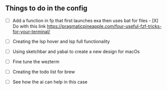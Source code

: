 ## Things to do in the config

- [ ] Add a function in fp that first launches exa then uses bat for files 
        - [X] Do with this link 
            https://pragmaticpineapple.com/four-useful-fzf-tricks-for-your-terminal/
- [ ] Creating the lsp hover and lsp full functionality
- [ ] Using sketchbar and yabai to create a new design for macOs
- [ ] Fine tune the wezterm 


- [ ] Creating the todo list for brew 
- [ ] See how the ai can help in this case 

